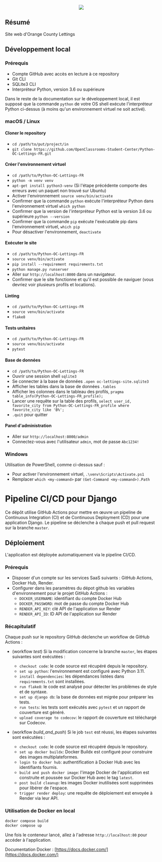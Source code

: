 <p align="center">
  <img src="https://user.oc-static.com/upload/2020/09/18/16004295603423_P11.png" />
</p>

## Résumé

Site web d'Orange County Lettings

## Développement local

### Prérequis

- Compte GitHub avec accès en lecture à ce repository
- Git CLI
- SQLite3 CLI
- Interpréteur Python, version 3.6 ou supérieure

Dans le reste de la documentation sur le développement local, il est supposé que la commande `python` de votre OS shell exécute l'interpréteur Python ci-dessus (à moins qu'un environnement virtuel ne soit activé).

### macOS / Linux

#### Cloner le repository

- `cd /path/to/put/project/in`
- `git clone https://github.com/OpenClassrooms-Student-Center/Python-OC-Lettings-FR.git`

#### Créer l'environnement virtuel

- `cd /path/to/Python-OC-Lettings-FR`
- `python -m venv venv`
- `apt-get install python3-venv` (Si l'étape précédente comporte des erreurs avec un paquet non trouvé sur Ubuntu)
- Activer l'environnement `source venv/bin/activate`
- Confirmer que la commande `python` exécute l'interpréteur Python dans l'environnement virtuel
`which python`
- Confirmer que la version de l'interpréteur Python est la version 3.6 ou supérieure `python --version`
- Confirmer que la commande `pip` exécute l'exécutable pip dans l'environnement virtuel, `which pip`
- Pour désactiver l'environnement, `deactivate`

#### Exécuter le site

- `cd /path/to/Python-OC-Lettings-FR`
- `source venv/bin/activate`
- `pip install --requirement requirements.txt`
- `python manage.py runserver`
- Aller sur `http://localhost:8000` dans un navigateur.
- Confirmer que le site fonctionne et qu'il est possible de naviguer (vous devriez voir plusieurs profils et locations).

#### Linting

- `cd /path/to/Python-OC-Lettings-FR`
- `source venv/bin/activate`
- `flake8`

#### Tests unitaires

- `cd /path/to/Python-OC-Lettings-FR`
- `source venv/bin/activate`
- `pytest`

#### Base de données

- `cd /path/to/Python-OC-Lettings-FR`
- Ouvrir une session shell `sqlite3`
- Se connecter à la base de données `.open oc-lettings-site.sqlite3`
- Afficher les tables dans la base de données `.tables`
- Afficher les colonnes dans le tableau des profils, `pragma table_info(Python-OC-Lettings-FR_profile);`
- Lancer une requête sur la table des profils, `select user_id, favorite_city from
  Python-OC-Lettings-FR_profile where favorite_city like 'B%';`
- `.quit` pour quitter

#### Panel d'administration

- Aller sur `http://localhost:8000/admin`
- Connectez-vous avec l'utilisateur `admin`, mot de passe `Abc1234!`

### Windows

Utilisation de PowerShell, comme ci-dessus sauf :

- Pour activer l'environnement virtuel, `.\venv\Scripts\Activate.ps1` 
- Remplacer `which <my-command>` par `(Get-Command <my-command>).Path`


# Pipeline CI/CD pour Django

Ce dépôt utilise GitHub Actions pour mettre en œuvre un pipeline de Continuous Integration (CI) et de Continuous Deployment (CD) pour une application Django. Le pipeline se déclenche à chaque push et pull request sur la branche `master`.

## Déploiement

L'application est déployée automatiquement via le pipeline CI/CD.

### Prérequis

- Disposer d'un compte sur les services SaaS suivants : GitHub Actions, Docker Hub, Render.
- Configurer dans les paramètres du dépot github les variables d'environnement pour le projet GitHub Actions :
  - `DOCKER_USERNAME`: identifiant du compte Docker Hub
  - `DOCKER_PASSWORD`: mot de passe du compte Docker Hub
  - `RENDER_API_KEY`: clé API de l'application sur Render
  - `RENDER_API_ID`: ID API de l'application sur Render

### Récapitulatif

Chaque push sur le repository GitHub déclenche un workflow de GitHub Actions :

- (workflow *test*) Si la modification concerne la branche `master`, les étapes suivantes sont exécutées :
  - `checkout code`: le code source est récupéré depuis le repository.
  - `set up python`: l'environnement est configuré avec Python 3.11.
  - `install dependencies`: les dépendances listées dans `requirements.txt` sont installées.
  - `run flake8`: le code est analysé pour détecter les problèmes de style et de syntaxe.
  - `set up django db`: la base de données est migrée pour préparer les tests.
  - `run tests`: les tests sont exécutés avec `pytest` et un rapport de couverture est généré.
  - `upload coverage to codecov`: le rapport de couverture est téléchargé sur Codecov.

- (workflow *build_and_push*) Si le job `test` est réussi, les étapes suivantes sont exécutées :
  - `checkout code`: le code source est récupéré depuis le repository.
  - `set up docker buildx`: Docker Buildx est configuré pour construire des images multiplateformes.
  - `login to docker hub`: authentification à Docker Hub avec les identifiants fournis.
  - `build and push docker image`: l'image Docker de l'application est construite et poussée sur Docker Hub avec le tag `latest`.
  - `post build cleanup`: les images Docker inutilisées sont supprimées pour libérer de l'espace.
  - `trigger render deploy`: une requête de déploiement est envoyée à Render via leur API.

### Utilisation de Docker en local

```bash
docker compose build
docker compose up
```

Une fois le conteneur lancé, allez à l'adresse `http://localhost:80` pour accéder à l'application.

Documentation Docker : [https://docs.docker.com/](https://docs.docker.com/)


